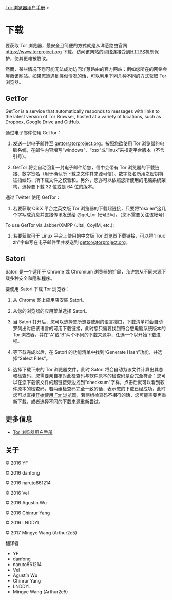 [ Tor 浏览器用户手册](index.html "Tor 浏览器用户手册") »

# 下载

要获取 Tor 浏览器，最安全且简便的方式就是从洋葱路由官网 https://www.torproject.org
下载。访问该网站的网络连接受到[HTTPS](secure-connections.html "安全连接")机制保护，使其更难被篡改。

然而，某些情况下您可能无法成功访问洋葱路由的官方网站：例如您所在的网络会屏蔽该网站。如果您遭遇到类似情况的话，可以利用下列几种不同的方式获取 Tor
浏览器。

## GetTor

GetTor is a service that automatically responds to messages with links to the
latest version of Tor Browser, hosted at a variety of locations, such as
Dropbox, Google Drive and GitHub.

通过电子邮件使用 GetTor：

  1. 发送一封电子邮件至 gettor@torproject.org。按照您欲使用 Tor 浏览器的电脑系统，在邮件内容填写“windows”、“osx”或“linux”来指定平台版本（不含引号）。

  2. GetTor 将会自动回复一封电子邮件给您，信中会带有 Tor 浏览器的下载链接、数字签名（用于确认所下载之文件其来源可信）、数字签名所用之密钥特征指纹码、所下载文件之校验和。另外，您亦可以依照您所使用的电脑系统架构，选择要下载 32 位或是 64 位的版本。

通过 Twitter 使用 GetTor：

  1. 若要获取 OS X 平台之英文版 Tor 浏览器的下载超链接，只要将“osx en”这几个字写成消息并直接传讯发送给 @get_tor 帐号即可。（您不需要关注该帐号）

To use GetTor via Jabber/XMPP (Jitsi, CoyIM, etc.):

  1. 若要获取可于 Linux 平台上使用的中文版 Tor 浏览器下载链接，可以将“linux zh”字串写在电子邮件里并发送到 gettor@torproject.org。

## Satori

Satori 是一个适用于 Chrome 或 Chromium 浏览器的扩展，允许您从不同来源下载多种安全和隐私程序。

要使用 Satori 下载 Tor 浏览器：

  1. 从 Chrome 网上应用店安装 Satori。

  2. 从您的浏览器的应用菜单选择 Satori。

  3. 当 Satori 打开后，您可以选择您所想要使用的语言接口，下载清单将会自动罗列出对应该语言的可用下载链接，此时您只需要找到符合您电脑系统版本的 Tor 浏览器，并在“A”或“B”两个不同的下载来源中，任选一个以开始下载进程。

  4. 等下载完成以后，在 Satori 的功能清单中找到“Generate Hash”功能，并选择“Select Files”。

  5. 选择下载下来的 Tor 浏览器文件，此时 Satori 将会自动为该文件计算出其总和检查码，您需要亲自核对此检查码与软件原本的检查码是否完全符合：您可以在您下载该文件的超链接旁边找到“checksum”字样，点击后就可以看到软件原本的检查码，若两组检查码完全一致的话，表示您的下载已经成功，此时您可以直接[开始使用 Tor 浏览器](first-time.html "初次运行 Tor 浏览器")，若两组检查码不相符的话，您可能需要再重新下载，或者选择不同的下载来源重新尝试。

## 更多信息

  * [ Tor 浏览器用户手册](index.html "Tor 浏览器用户手册")

## 关于

© 2016 YF

© 2016 danfong

© 2016 naruto861214

© 2016 Vel

© 2016 Agustín Wu

© 2016 Chinrur Yang

© 2016 LNDDYL

© 2017 Mingye Wang (Arthur2e5)

翻译者

  * YF
  * danfong
  * naruto861214
  * Vel
  * Agustín Wu
  * Chinrur Yang
  * LNDDYL
  * Mingye Wang (Arthur2e5)

